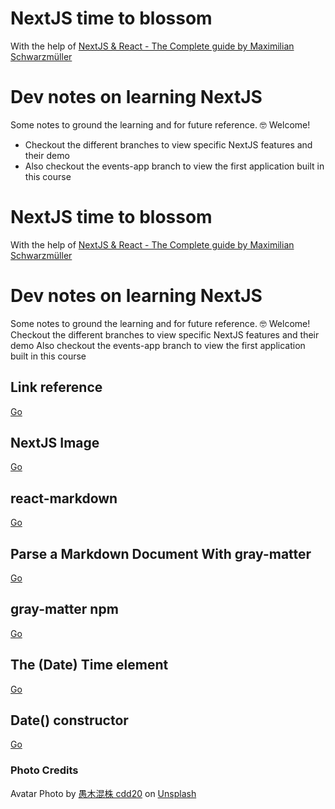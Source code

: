 # NextJS time to blossom

With the help of [NextJS & React - The Complete guide by Maximilian Schwarzmüller](https://www.udemy.com/course/nextjs-react-the-complete-guide/)

# Dev notes on learning NextJS

Some notes to ground the learning and for future reference.
🤓 Welcome!

- Checkout the different branches to view specific NextJS features and their demo
- Also checkout the events-app branch to view the first application built in this course

# NextJS time to blossom

With the help of [NextJS & React - The Complete guide by Maximilian Schwarzmüller](https://www.udemy.com/course/nextjs-react-the-complete-guide/)

# Dev notes on learning NextJS

Some notes to ground the learning and for future reference.
🤓 Welcome!
Checkout the different branches to view specific NextJS features and their demo
Also checkout the events-app branch to view the first application built in this course

## Link reference

[Go](https://nextjs.org/docs/api-reference/next/link)

## NextJS Image

[Go](https://nextjs.org/docs/api-reference/next/image)

## react-markdown

[Go](https://www.npmjs.com/package/react-markdown)

## Parse a Markdown Document With gray-matter

[Go](https://egghead.io/lessons/next-js-parse-a-markdown-document-with-gray-matter)

## gray-matter npm

[Go](https://www.npmjs.com/package/gray-matter)

## The (Date) Time element

[Go](https://developer.mozilla.org/en-US/docs/Web/HTML/Element/time)

## Date() constructor

[Go](https://developer.mozilla.org/en-US/docs/Web/JavaScript/Reference/Global_Objects/Date/Date)

### Photo Credits

Avatar Photo by <a href="https://unsplash.com/@cdd20?utm_source=unsplash&utm_medium=referral&utm_content=creditCopyText">愚木混株 cdd20</a> on <a href="http://localhost:3000/collections/1659999/silhouette-%7C-anonymous-%7C-cutout?utm_source=unsplash&utm_medium=referral&utm_content=creditCopyText">Unsplash</a>
